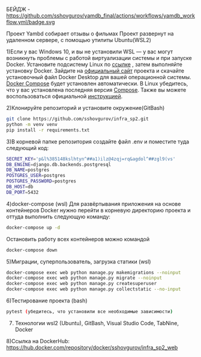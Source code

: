 БЕЙДЖ - https://github.com/sshovgurov/yamdb_final/actions/workflows/yamdb_workflow.yml/badge.svg

Проект Yambd собирает отзывы о фильмах
Проект развернут на удаленном сервере, с помощью утилиты Ubuntu(WSL2)

1)Если у вас Windows 10, и вы не установили WSL — у вас могут возникнуть проблемы с работой виртуализации системы и при запуске Docker. Установите подсистему Linux по [ссылке](https://docs.microsoft.com/ru-ru/windows/wsl/install) , затем выполняйте установку Docker.
Зайдите на [официальный сайт](https://www.docker.com/products/docker-desktop) проекта и скачайте установочный файл Docker Desktop для вашей операционной системы. [Docker Compose](https://docs.docker.com/compose) будет установлен автоматически. В Linux убедитесь, что у вас установлена последняя версия [Compose](https://docs.docker.com/compose/install/). Также вы можете воспользоваться официальной [инструкцией](https://docs.docker.com/engine/install/).

2)Клонируйте репозиторий и установите окружение(GitBash)
```bash
git clone https://github.com/sshovgurov/infra_sp2.git
python -m venv venv
pip install -r requirements.txt
```

3)В корневой папке репозитория создайте файл .env и поместите туда следующий код:
```bash
SECRET_KEY='p&l%385148kslhtyn^##a1)ilz@4zqj=rq&agdol^##zgl9(vs'
DB_ENGINE=django.db.backends.postgresql
DB_NAME=postgres
POSTGRES_USER=postgres
POSTGRES_PASSWORD=postgres
DB_HOST=db
DB_PORT=5432
```

4)docker-compose (wsl)
Для развёртывания приложения на основе контейнеров Docker нужно перейти в корневую директорию проекта и оттуда выполнить следующую команду: 
```bash
docker-compose up -d
```
Остановить работу всех контейнеров можно командой
```bash
docker-compose down
```

5)Миграции, суперпользователь, загрузка статики (wsl)
```bash
docker-compose exec web python manage.py makemigrations --noinput
docker-compose exec web python manage.py migrate --noinput
docker-compose exec web python manage.py createsuperuser
docker-compose exec web python manage.py collectstatic --no-input
```

6)Тестирование проекта (bash)
```bash
pytest (убедитесь, что установили все необходимые зависимости)
```

7) Технологии
wsl2 (Ubuntu), GitBash, Visual Studio Code, TabNine, Docker

8)Ссылка на DockerHub:
https://hub.docker.com/repository/docker/sshovgurov/infra_sp2_web